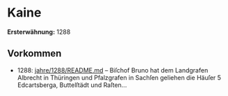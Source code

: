 # Kaine

**Ersterwähnung:** 1288

## Vorkommen
- 1288: [jahre/1288/README.md](../jahre/1288/README.md) – Biſchof Bruno hat dem Landgrafen Albrecht in
Thüringen und Pfalzgrafen in Sachſen geliehen die Häuſer
5 Edcartsberga, Buttelſtädt und Raſten...
